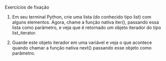 Exercícios de fixação

1. Em seu terminal Python, crie uma lista (do conhecido tipo list) com alguns elementos. Agora, chame a função nativa iter(), passando essa lista como parâmetro, e veja que é retornado um objeto iterador do tipo list_iterator.

2. Guarde este objeto iterador em uma variável e veja o que acontece quando chamar a função nativa next() passando esse objeto como parâmetro.
